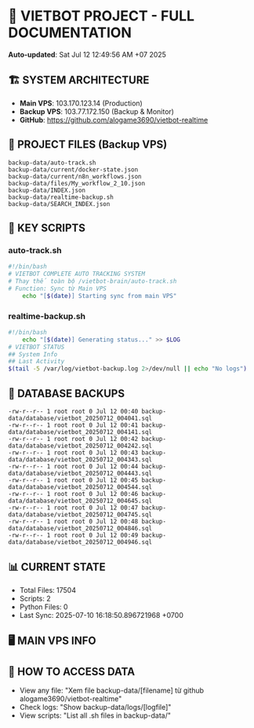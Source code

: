 # 🤖 VIETBOT PROJECT - FULL DOCUMENTATION
**Auto-updated**: Sat Jul 12 12:49:56 AM +07 2025

## 🏗️ SYSTEM ARCHITECTURE
- **Main VPS**: 103.170.123.14 (Production)
- **Backup VPS**: 103.77.172.150 (Backup & Monitor)
- **GitHub**: https://github.com/alogame3690/vietbot-realtime

## 📁 PROJECT FILES (Backup VPS)
```
backup-data/auto-track.sh
backup-data/current/docker-state.json
backup-data/current/n8n_workflows.json
backup-data/files/My_workflow_2_10.json
backup-data/INDEX.json
backup-data/realtime-backup.sh
backup-data/SEARCH_INDEX.json
```

## 🔧 KEY SCRIPTS
### auto-track.sh
```bash
#!/bin/bash
# VIETBOT COMPLETE AUTO TRACKING SYSTEM
# Thay thế toàn bộ /vietbot-brain/auto-track.sh
# Function: Sync từ Main VPS
    echo "[$(date)] Starting sync from main VPS"
```
### realtime-backup.sh
```bash
#!/bin/bash
    echo "[$(date)] Generating status..." >> $LOG
# VIETBOT STATUS
## System Info
## Last Activity
$(tail -5 /var/log/vietbot-backup.log 2>/dev/null || echo "No logs")
```

## 💾 DATABASE BACKUPS
```
-rw-r--r-- 1 root root 0 Jul 12 00:40 backup-data/database/vietbot_20250712_004041.sql
-rw-r--r-- 1 root root 0 Jul 12 00:41 backup-data/database/vietbot_20250712_004141.sql
-rw-r--r-- 1 root root 0 Jul 12 00:42 backup-data/database/vietbot_20250712_004242.sql
-rw-r--r-- 1 root root 0 Jul 12 00:43 backup-data/database/vietbot_20250712_004343.sql
-rw-r--r-- 1 root root 0 Jul 12 00:44 backup-data/database/vietbot_20250712_004443.sql
-rw-r--r-- 1 root root 0 Jul 12 00:45 backup-data/database/vietbot_20250712_004544.sql
-rw-r--r-- 1 root root 0 Jul 12 00:46 backup-data/database/vietbot_20250712_004645.sql
-rw-r--r-- 1 root root 0 Jul 12 00:47 backup-data/database/vietbot_20250712_004745.sql
-rw-r--r-- 1 root root 0 Jul 12 00:48 backup-data/database/vietbot_20250712_004846.sql
-rw-r--r-- 1 root root 0 Jul 12 00:49 backup-data/database/vietbot_20250712_004946.sql
```

## 📊 CURRENT STATE
- Total Files: 17504
- Scripts: 2
- Python Files: 0
- Last Sync: 2025-07-10 16:18:50.896721968 +0700

## 🖥️ MAIN VPS INFO


## 🚨 HOW TO ACCESS DATA
- View any file: "Xem file backup-data/[filename] từ github alogame3690/vietbot-realtime"
- Check logs: "Show backup-data/logs/[logfile]"
- View scripts: "List all .sh files in backup-data/"
